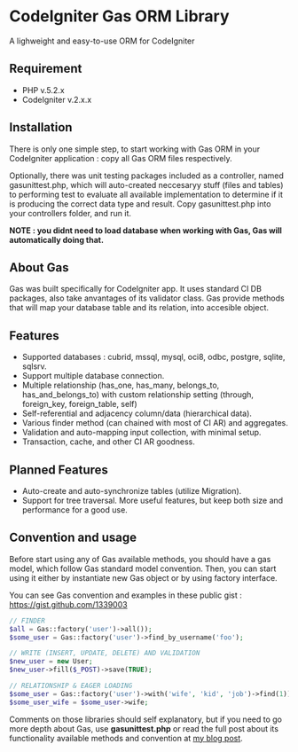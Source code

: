 # CodeIgniter Gas ORM Library

A lighweight and easy-to-use ORM for CodeIgniter

## Requirement

* PHP v.5.2.x
* CodeIgniter v.2.x.x

## Installation

There is only one simple step, to start working with Gas ORM in your CodeIgniter application : copy all Gas ORM files respectively. 

Optionally, there was unit testing packages included as a controller, named gasunittest.php, which will auto-created neccesaryy stuff (files and tables) to performing test to evaluate all available implementation to determine if it is producing the correct data type and result. Copy gasunittest.php into your controllers folder, and run it.

**NOTE : you didnt need to load database when working with Gas, Gas will automatically doing that.**

## About Gas

Gas was built specifically for CodeIgniter app. It uses standard CI DB packages, also take anvantages of its validator class. Gas provide methods that will map your database table and its relation, into accesible object.

## Features

- Supported databases : cubrid, mssql, mysql, oci8, odbc, postgre, sqlite, sqlsrv.
- Support multiple database connection.
- Multiple relationship (has_one, has_many, belongs_to, has_and_belongs_to) with custom relationship setting (through, foreign_key, foreign_table, self)
- Self-referential and adjacency column/data (hierarchical data).
- Various finder method (can chained with most of CI AR) and aggregates.
- Validation and auto-mapping input collection, with minimal setup.
- Transaction, cache, and other CI AR goodness.

## Planned Features

- Auto-create and auto-synchronize tables (utilize Migration).
- Support for tree traversal.
More useful features, but keep both size and performance for a good use.

## Convention and usage

Before start using any of Gas available methods, you should have a gas model, which follow Gas standard model convention. Then, you can start using it either by instantiate new Gas object or by using factory interface.

You can see Gas convention and examples in these public gist : https://gist.github.com/1339003

```php
// FINDER
$all = Gas::factory('user')->all());
$some_user = Gas::factory('user')->find_by_username('foo');

// WRITE (INSERT, UPDATE, DELETE) AND VALIDATION
$new_user = new User;
$new_user->fill($_POST)->save(TRUE);

// RELATIONSHIP & EAGER LOADING
$some_user = Gas::factory('user')->with('wife', 'kid', 'job')->find(1));
$some_user_wife = $some_user->wife;
```

Comments on those libraries should self explanatory, but if you need to go more depth about Gas, use **gasunittest.php** or read the full post about its functionality available methods and convention at [my blog post](http://taufanaditya.com/gas-orm "Gas ORM").
